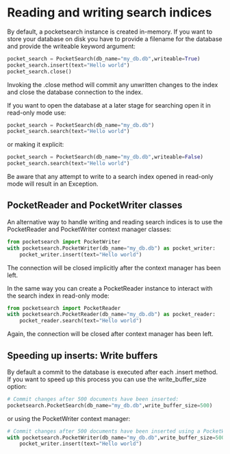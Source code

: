 # Reading and writing search indices

By default, a pocketsearch instance is created in-memory. If you want to store 
your database on disk you have to provide a filename for the database and provide the writeable keyword argument:

```Python
pocket_search = PocketSearch(db_name="my_db.db",writeable=True)
pocket_search.insert(text="Hello world")
pocket_search.close()
```

Invoking the .close method will commit any unwritten changes to the index and close 
the database connection to the index.

If you want to open the database at a later stage for searching open it in 
read-only mode use:

```Python
pocket_search = PocketSearch(db_name="my_db.db")
pocket_search.search(text="Hello world")
```

or making it explicit:

```Python
pocket_search = PocketSearch(db_name="my_db.db",writeable=False)
pocket_search.search(text="Hello world")
```

Be aware that any attempt to write to a search index opened in read-only mode will 
result in an Exception.

## PocketReader and PocketWriter classes

An alternative way to handle writing and reading search indices is to use the PocketReader
and PocketWriter context manager classes:

```Python
from pocketsearch import PocketWriter
with pocketsearch.PocketWriter(db_name="my_db.db") as pocket_writer:
    pocket_writer.insert(text="Hello world")
```

The connection will be closed implicitly after the context manager has been left. 

In the same way you can create a PocketReader instance to interact with the search 
index in read-only mode:

```Python
from pocketsearch import PocketReader
with pocketsearch.PocketReader(db_name="my_db.db") as pocket_reader:
    pocket_reader.search(text="Hello world")
```

Again, the connection will be closed after context manager has been left.

## Speeding up inserts: Write buffers

By default a commit to the database is executed after each .insert method. If you 
want to speed up this process you can use the write_buffer_size option:

```Python
# Commit changes after 500 documents have been inserted:
pocketsearch.PocketSearch(db_name="my_db.db",write_buffer_size=500)
```

or using the PocketWriter context manager:

```Python
# Commit changes after 500 documents have been inserted using a PocketWriter
with pocketsearch.PocketWriter(db_name="my_db.db",write_buffer_size=500) as pocket_writer:
    pocket_writer.insert(text="Hello world")
```
